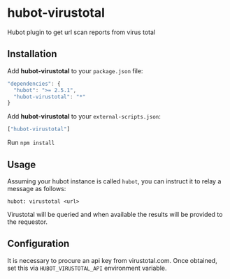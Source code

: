 # hubot-virustotal

Hubot plugin to get url scan reports from virus total

## Installation

Add **hubot-virustotal** to your `package.json` file:

```javascript
"dependencies": {
  "hubot": ">= 2.5.1",
  "hubot-virustotal": "*"
}
```

Add **hubot-virustotal** to your `external-scripts.json`:

```javascript
["hubot-virustotal"]
```

Run `npm install`

## Usage

Assuming your hubot instance is called `hubot`, you can instruct it to relay a message as follows:

`hubot: virustotal <url>`

Virustotal will be queried and when available the results will be provided to the requestor.


## Configuration

It is necessary to procure an api key from virustotal.com. Once obtained, set this via `HUBOT_VIRUSTOTAL_API` environment variable.

